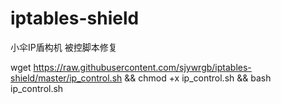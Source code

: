 # iptables-shield
小伞IP盾构机 被控脚本修复

wget https://raw.githubusercontent.com/sjywrgb/iptables-shield/master/ip_control.sh && chmod +x ip_control.sh && bash ip_control.sh
